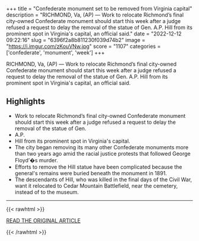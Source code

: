 +++
title = "Confederate monument set to be removed from Virginia capital"
description = "RICHMOND, Va, (AP) — Work to relocate Richmond’s final city-owned Confederate monument should start this week after a judge refused a request to delay the removal of the statue of Gen. A.P. Hill from its prominent spot in Virginia's capital, an official said."
date = "2022-12-12 09:22:16"
slug = "6396f2a8b811230f039d74b2"
image = "https://i.imgur.com/zKouVNw.jpg"
score = "1107"
categories = ['confederate', 'monument', 'week']
+++

RICHMOND, Va, (AP) — Work to relocate Richmond’s final city-owned Confederate monument should start this week after a judge refused a request to delay the removal of the statue of Gen. A.P. Hill from its prominent spot in Virginia's capital, an official said.

## Highlights

- Work to relocate Richmond’s final city-owned Confederate monument should start this week after a judge refused a request to delay the removal of the statue of Gen.
- A.P.
- Hill from its prominent spot in Virginia's capital.
- The city began removing its many other Confederate monuments more than two years ago amid the racial justice protests that followed George Floyd’�s murder.
- Efforts to remove the Hill statue have been complicated because the general's remains were buried beneath the monument in 1891.
- The descendants of Hill, who was killed in the final days of the Civil War, want it relocated to Cedar Mountain Battlefield, near the cemetery, instead of to the museum.

---

{{< rawhtml >}}
  <p class="article-category">
    <a target="_blank" href="https://apnews.com/article/richmond-virginia-united-states-government-state-and-politics-909fa32f1ab49af9357c8dc3f384032f?utm_source=Connatix&amp;utm_medium=HomePage">READ THE ORIGINAL ARTICLE</a>
  </p>
{{< /rawhtml >}}

